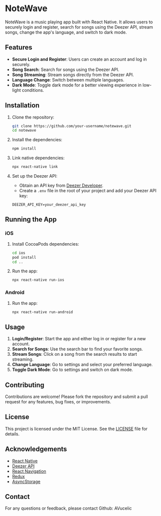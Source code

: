 # NoteWave

NoteWave is a music playing app built with React Native. It allows users to securely login and register, search for songs using the Deezer API, stream songs, change the app's language, and switch to dark mode.

## Features

- **Secure Login and Register**: Users can create an account and log in securely.
- **Song Search**: Search for songs using the Deezer API.
- **Song Streaming**: Stream songs directly from the Deezer API.
- **Language Change**: Switch between multiple languages.
- **Dark Mode**: Toggle dark mode for a better viewing experience in low-light conditions.

## Installation

1. Clone the repository:

    ```sh
    git clone https://github.com/your-username/notewave.git
    cd notewave
    ```

2. Install the dependencies:

    ```sh
    npm install
    ```

3. Link native dependencies:

    ```sh
    npx react-native link
    ```

4. Set up the Deezer API:

    - Obtain an API key from [Deezer Developer](https://developers.deezer.com/).
    - Create a `.env` file in the root of your project and add your Deezer API key:

    ```env
    DEEZER_API_KEY=your_deezer_api_key
    ```

## Running the App

### iOS

1. Install CocoaPods dependencies:

    ```sh
    cd ios
    pod install
    cd ..
    ```

2. Run the app:

    ```sh
    npx react-native run-ios
    ```

### Android

1. Run the app:

    ```sh
    npx react-native run-android
    ```

## Usage

1. **Login/Register**: Start the app and either log in or register for a new account.
2. **Search for Songs**: Use the search bar to find your favorite songs.
3. **Stream Songs**: Click on a song from the search results to start streaming.
4. **Change Language**: Go to settings and select your preferred language.
5. **Toggle Dark Mode**: Go to settings and switch on dark mode.

## Contributing

Contributions are welcome! Please fork the repository and submit a pull request for any features, bug fixes, or improvements.

## License

This project is licensed under the MIT License. See the [LICENSE](LICENSE) file for details.

## Acknowledgements

- [React Native](https://reactnative.dev/)
- [Deezer API](https://developers.deezer.com/)
- [React Navigation](https://reactnavigation.org/)
- [Redux](https://redux.js.org/)
- [AsyncStorage](https://react-native-async-storage.github.io/async-storage/)

## Contact

For any questions or feedback, please contact Github: AVucelic

